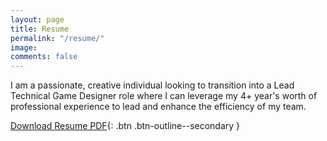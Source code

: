 ```yaml
---
layout: page
title: Resume
permalink: "/resume/"
image: 
comments: false
---
```


I am a passionate, creative individual looking to transition into a Lead Technical Game Designer role where I can leverage my 4+ year's worth of professional experience to lead and enhance the efficiency of my team.

[Download Resume PDF](/assets/images/resume.pdf){: .btn .btn-outline--secondary }